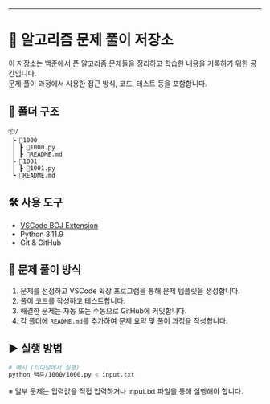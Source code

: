 ## 
---

# 🧠 알고리즘 문제 풀이 저장소

이 저장소는 백준에서 푼 알고리즘 문제들을 정리하고 학습한 내용을 기록하기 위한 공간입니다.  
문제 풀이 과정에서 사용한 접근 방식, 코드, 테스트 등을 포함합니다.

## 📁 폴더 구조

```
📦/
 ┣ 📂1000
 ┃ ┣ 📜1000.py
 ┃ ┣ 📜README.md
 ┣ 📂1001
 ┃ ┣ 📜1001.py
 ┗ 📜README.md
```

## 🛠️ 사용 도구

- [VSCode BOJ Extension](https://marketplace.visualstudio.com/items?itemName=junwoo.boj-vscode)  
- Python 3.11.9 
- Git & GitHub  

## 🧩 문제 풀이 방식

1. 문제를 선정하고 VSCode 확장 프로그램을 통해 문제 템플릿을 생성합니다.
2. 풀이 코드를 작성하고 테스트합니다.
3. 해결한 문제는 자동 또는 수동으로 GitHub에 커밋합니다.
4. 각 폴더에 `README.md`를 추가하여 문제 요약 및 풀이 과정을 작성합니다.

## ▶️ 실행 방법

```bash
# 예시 (터미널에서 실행)
python 백준/1000/1000.py < input.txt
```

※ 일부 문제는 입력값을 직접 입력하거나 input.txt 파일을 통해 실행해야 합니다.
